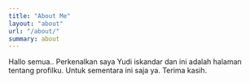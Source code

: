 ```yaml
---
title: "About Me"
layout: "about"
url: "/about/"
summary: about
---
```


Hallo semua..
Perkenalkan saya Yudi iskandar dan ini adalah halaman tentang profilku. Untuk sementara ini saja ya. Terima kasih.